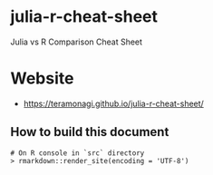 # julia-r-cheat-sheet
Julia vs R Comparison Cheat Sheet

# Website
- https://teramonagi.github.io/julia-r-cheat-sheet/

## How to build this document
```{r}
# On R console in `src` directory
> rmarkdown::render_site(encoding = 'UTF-8')
```